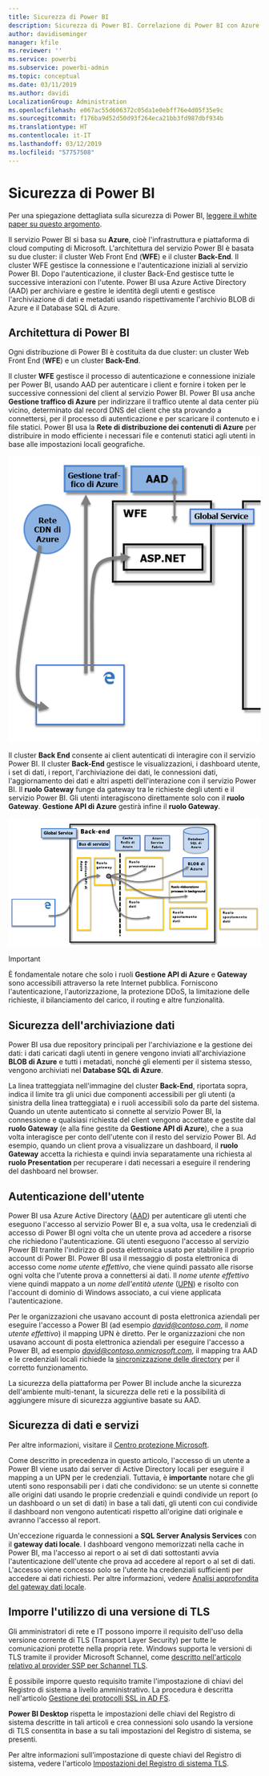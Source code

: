 ```yaml
---
title: Sicurezza di Power BI
description: Sicurezza di Power BI. Correlazione di Power BI con Azure Active Directory e altri servizi di Azure. Questo argomento include inoltre un collegamento a un white paper più approfondito.
author: davidiseminger
manager: kfile
ms.reviewer: ''
ms.service: powerbi
ms.subservice: powerbi-admin
ms.topic: conceptual
ms.date: 03/11/2019
ms.author: davidi
LocalizationGroup: Administration
ms.openlocfilehash: e067ac55d606372c05da1e0ebff76e4d05f35e9c
ms.sourcegitcommit: f176ba9d52d50d93f264eca21bb3fd987dbf934b
ms.translationtype: HT
ms.contentlocale: it-IT
ms.lasthandoff: 03/12/2019
ms.locfileid: "57757508"
---
```

# <a name="power-bi-security"></a>Sicurezza di Power BI
Per una spiegazione dettagliata sulla sicurezza di Power BI, [leggere il white paper su questo argomento](whitepaper-powerbi-security.md).

Il servizio Power BI si basa su **Azure**, cioè l'infrastruttura e piattaforma di cloud computing di Microsoft. L'architettura del servizio Power BI è basata su due cluster: il cluster Web Front End (**WFE**) e il cluster **Back-End**. Il cluster WFE gestisce la connessione e l'autenticazione iniziali al servizio Power BI. Dopo l'autenticazione, il cluster Back-End gestisce tutte le successive interazioni con l'utente. Power BI usa Azure Active Directory (AAD) per archiviare e gestire le identità degli utenti e gestisce l'archiviazione di dati e metadati usando rispettivamente l'archivio BLOB di Azure e il Database SQL di Azure.

## <a name="power-bi-architecture"></a>Architettura di Power BI
Ogni distribuzione di Power BI è costituita da due cluster: un cluster Web Front End (**WFE**) e un cluster **Back-End**.

Il cluster **WFE** gestisce il processo di autenticazione e connessione iniziale per Power BI, usando AAD per autenticare i client e fornire i token per le successive connessioni del client al servizio Power BI. Power BI usa anche **Gestione traffico di Azure** per indirizzare il traffico utente al data center più vicino, determinato dal record DNS del client che sta provando a connettersi, per il processo di autenticazione e per scaricare il contenuto e i file statici. Power BI usa la **Rete di distribuzione dei contenuti di Azure** per distribuire in modo efficiente i necessari file e contenuti statici agli utenti in base alle impostazioni locali geografiche.

![](media/service-admin-power-bi-security/pbi_security_v2_wfe.png)

Il cluster **Back End** consente ai client autenticati di interagire con il servizio Power BI. Il cluster **Back-End** gestisce le visualizzazioni, i dashboard utente, i set di dati, i report, l'archiviazione dei dati, le connessioni dati, l'aggiornamento dei dati e altri aspetti dell'interazione con il servizio Power BI. Il **ruolo Gateway** funge da gateway tra le richieste degli utenti e il servizio Power BI. Gli utenti interagiscono direttamente solo con il **ruolo Gateway**. **Gestione API di Azure** gestirà infine il **ruolo Gateway**.

![](media/service-admin-power-bi-security/pbi_security_v2_backend_updated.png)

> [!IMPORTANT]
> È fondamentale notare che solo i ruoli **Gestione API di Azure** e **Gateway** sono accessibili attraverso la rete Internet pubblica. Forniscono l'autenticazione, l'autorizzazione, la protezione DDoS, la limitazione delle richieste, il bilanciamento del carico, il routing e altre funzionalità.
> 
> 

## <a name="data-storage-security"></a>Sicurezza dell'archiviazione dati
Power BI usa due repository principali per l'archiviazione e la gestione dei dati: i dati caricati dagli utenti in genere vengono inviati all'archiviazione **BLOB di Azure** e tutti i metadati, nonché gli elementi per il sistema stesso, vengono archiviati nel **Database SQL di Azure**.

La linea tratteggiata nell'immagine del cluster **Back-End**, riportata sopra, indica il limite tra gli unici due componenti accessibili per gli utenti (a sinistra della linea tratteggiata) e i ruoli accessibili solo da parte del sistema. Quando un utente autenticato si connette al servizio Power BI, la connessione e qualsiasi richiesta del client vengono accettate e gestite dal **ruolo Gateway** (e alla fine gestite da **Gestione API di Azure**), che a sua volta interagisce per conto dell'utente con il resto del servizio Power BI. Ad esempio, quando un client prova a visualizzare un dashboard, il **ruolo Gateway** accetta la richiesta e quindi invia separatamente una richiesta al **ruolo Presentation** per recuperare i dati necessari a eseguire il rendering del dashboard nel browser.

## <a name="user-authentication"></a>Autenticazione dell'utente
Power BI usa Azure Active Directory ([AAD](http://azure.microsoft.com/services/active-directory/)) per autenticare gli utenti che eseguono l'accesso al servizio Power BI e, a sua volta, usa le credenziali di accesso di Power BI ogni volta che un utente prova ad accedere a risorse che richiedono l'autenticazione. Gli utenti eseguono l'accesso al servizio Power BI tramite l'indirizzo di posta elettronica usato per stabilire il proprio account di Power BI. Power BI usa il messaggio di posta elettronica di accesso come *nome utente effettivo*, che viene quindi passato alle risorse ogni volta che l'utente prova a connettersi ai dati. Il *nome utente effettivo* viene quindi mappato a un *nome dell'entità utente* ([UPN](https://msdn.microsoft.com/library/windows/desktop/aa380525\(v=vs.85\).aspx)) e risolto con l'account di dominio di Windows associato, a cui viene applicata l'autenticazione.

Per le organizzazioni che usavano account di posta elettronica aziendali per eseguire l'accesso a Power BI (ad esempio <em>david@contoso.com</em>, il *nome utente effettivo*) il mapping UPN è diretto. Per le organizzazioni che non usavano account di posta elettronica aziendali per eseguire l'accesso a Power BI, ad esempio <em>david@contoso.onmicrosoft.com</em>, il mapping tra AAD e le credenziali locali richiede la [sincronizzazione delle directory](https://technet.microsoft.com/library/jj573653.aspx) per il corretto funzionamento.

La sicurezza della piattaforma per Power BI include anche la sicurezza dell'ambiente multi-tenant, la sicurezza delle reti e la possibilità di aggiungere misure di sicurezza aggiuntive basate su AAD.

## <a name="data-and-service-security"></a>Sicurezza di dati e servizi
Per altre informazioni, visitare il [Centro protezione Microsoft](https://www.microsoft.com/trustcenter).

Come descritto in precedenza in questo articolo, l'accesso di un utente a Power BI viene usato dai server di Active Directory locali per eseguire il mapping a un UPN per le credenziali. Tuttavia, è **importante** notare che gli utenti sono responsabili per i dati che condividono: se un utente si connette alle origini dati usando le proprie credenziali e quindi condivide un report (o un dashboard o un set di dati) in base a tali dati, gli utenti con cui condivide il dashboard non vengono autenticati rispetto all'origine dati originale e avranno l'accesso al report.

Un'eccezione riguarda le connessioni a **SQL Server Analysis Services** con il **gateway dati locale**. I dashboard vengono memorizzati nella cache in Power BI, ma l'accesso ai report o ai set di dati sottostanti avvia l'autenticazione dell'utente che prova ad accedere al report o al set di dati. L'accesso viene concesso solo se l'utente ha credenziali sufficienti per accedere ai dati richiesti. Per altre informazioni, vedere [Analisi approfondita del gateway dati locale](service-gateway-onprem-indepth.md).

## <a name="enforcing-tls-version-usage"></a>Imporre l'utilizzo di una versione di TLS

Gli amministratori di rete e IT possono imporre il requisito dell'uso della versione corrente di TLS (Transport Layer Security) per tutte le comunicazioni protette nella propria rete. Windows supporta le versioni di TLS tramite il provider Microsoft Schannel, come [descritto nell'articolo relativo al provider SSP per Schannel TLS](https://docs.microsoft.com/windows/desktop/SecAuthN/protocols-in-tls-ssl--schannel-ssp-).

È possibile imporre questo requisito tramite l'impostazione di chiavi del Registro di sistema a livello amministrativo. La procedura è descritta nell'articolo [Gestione dei protocolli SSL in AD FS](https://docs.microsoft.com/windows-server/identity/ad-fs/operations/manage-ssl-protocols-in-ad-fs). 

**Power BI Desktop** rispetta le impostazioni delle chiavi del Registro di sistema descritte in tali articoli e crea connessioni solo usando la versione di TLS consentita in base a su tali impostazioni del Registro di sistema, se presenti.

Per altre informazioni sull'impostazione di queste chiavi del Registro di sistema, vedere l'articolo [Impostazioni del Registro di sistema TLS](https://docs.microsoft.com/windows-server/security/tls/tls-registry-settings).

